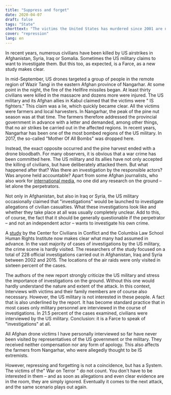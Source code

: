 ```yaml
---
title: "Suppress and forget"
date: 2020-04-07
draft: false
tags: "State"
shorttext: "The victims the United States has murdered since 2001 are not victims. Education is announced but never carried out. This is how hatred grows!"
cover: "repression"
lang: en
---
```


In recent years, numerous civilians have been killed by US airstrikes in Afghanistan, Syria, Iraq or Somalia. Sometimes the US military claims to want to investigate them. But this too, as expected, is a Farce, as a new study makes clear.

In mid-September, US drones targeted a group of people in the remote region of Wazir Tangi in the eastern Afghan province of Nangarhar. At some point in the night, the fire of the Hellfire missiles began. At least thirty civilians were killed in the massacre and dozens more were injured. The US military and its Afghan allies in Kabul claimed that the victims were " IS fighters." This claim was a lie, which quickly became clear. All the victims were farmers and local harvesters. In Nangarhar, the peak of the pine nut season was at that time. The farmers therefore addressed the provincial government in advance with a letter and demanded, among other things, that no air strikes be carried out in the affected regions. In recent years, Nangarhar has been one of the most bombed regions of the US military. In 2017, the so-called "Mother Of All Bombs" was dropped here.

Instead, the exact opposite occurred and the pine harvest ended with a drone bloodbath. For many observers, it is obvious that a war crime has been committed here. The US military and its allies have not only accepted the killing of civilians, but have deliberately attacked them. But what happened after that? Was there an investigation by the responsible actors? Was anyone held accountable? Apart from some Afghan journalists, who also work for [international media](https://www.reuters.com/article/us-afghanistan-attack-drones/u-s-drone-strike-kills-30-pine-nut-farm-workers-in-afghanistan-idUSKBN1W40NW "U.S. drone strike kills 30 pine nut farm workers in Afghanistan"), no one did any research on the ground – let alone the perpetrators.

Not only in Afghanistan, but also in Iraq or Syria, the US military occasionally claimed that "investigations" would be launched to investigate allegations of civilian casualties. What these investigations look like and whether they take place at all was usually completely unclear. Add to this, of course, the fact that it should be generally questionable if the perpetrator – and not an independent actor – wants to investigate his own crime.

A [study](/static/downloads/in_search_of_answers_report_-_us_military_investigations_and_civilian_harm.pdf "IN SEARCH OF ANSWERS: U.S. Military Investigations and Civilian Harm") by the Center for Civilians in Conflict and the Columbia Law School Human Rights Institute now makes clear what many had assumed in advance. In the vast majority of cases of investigations by the US military, the crime scene is hardly visited. The researchers of the study focused on a total of 228 official investigations carried out in Afghanistan, Iraq and Syria between 2002 and 2015. The locations of the air raids were only visited in sixteen percent of the cases.

The authors of the new report strongly criticize the US military and stress the importance of investigations on the ground. Without this one would hardly understand the nature and extent of the attack. In this context, Interviews with victims and their family members are of course also necessary. However, the US military is not interested in these people. A fact that is also underlined by the report. It has become standard practice that in most cases only military personnel are interviewed in the course of investigations. In 21.5 percent of the cases examined, civilians were interviewed by the US military. Conclusion: it is a Farce to speak of "investigations" at all.

All Afghan drone victims I have personally interviewed so far have never been visited by representatives of the US government or the military. They received neither compensation nor any form of apology. This also affects the farmers from Nangarhar, who were allegedly thought to be IS extremists.

However, repressing and forgetting is not a coincidence, but has a System. The victims of the" War on Terror " do not count. You don't have to be interested in them – and as soon as allegations and even clear evidence are in the room, they are simply ignored. Eventually it comes to the next attack, and the same scenario plays out again.
